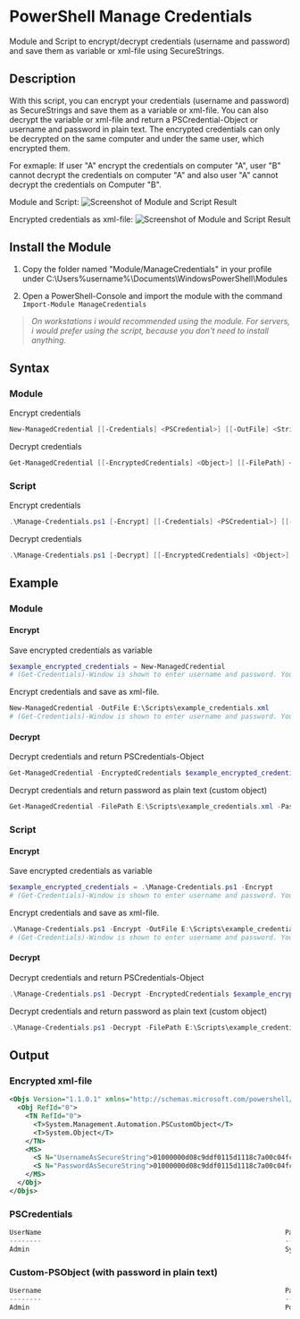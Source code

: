 # PowerShell Manage Credentials

Module and Script to encrypt/decrypt credentials (username and password) and save them as variable or xml-file using SecureStrings.

## Description

With this script, you can encrypt your credentials (username and password) as SecureStrings and save them as a variable or xml-file. You can also decrypt the variable or xml-file and return a PSCredential-Object or username and password in plain text.
The encrypted credentials can only be decrypted on the same computer and under the same user, which encrypted them.

For exmaple: If user "A" encrypt the credentials on computer "A", user "B" cannot decrypt the credentials on computer "A" and also user "A" cannot decrypt the credentials on Computer "B".

Module and Script:
![Screenshot of Module and Script Result](https://github.com/BornToBeRoot/PowerShell_Manage-Credentials/blob/master/Images/Module_and_Script.png?raw=true)

Encrypted credentials as xml-file:
![Screenshot of Module and Script Result](https://github.com/BornToBeRoot/PowerShell_Manage-Credentials/blob/master/Images/Encrypted_Credentials_XML-File.png?raw=true)

## Install the Module

1) Copy the folder named "Module/ManageCredentials" in your profile under C:\Users\%username%\Documents\WindowsPowerShell\Modules

2) Open a PowerShell-Console and import the module with the command `Import-Module ManageCredentials`

>_On workstations i would recommended using the module. For servers, i would prefer using the script, because you don't need to install anything._

## Syntax

### Module

Encrypt credentials

```powershell
New-ManagedCredential [[-Credentials] <PSCredential>] [[-OutFile] <String>] [<CommonParameters>]
``` 

Decrypt credentials

```powershell
Get-ManagedCredential [[-EncryptedCredentials] <Object>] [[-FilePath] <String>] [[-PasswordAsPlainText]] [<CommonParameters>]
```

### Script

Encrypt credentials

```powershell
.\Manage-Credentials.ps1 [-Encrypt] [[-Credentials] <PSCredential>] [[-OutFile] <String>] [<CommonParameters>]
```

Decrypt credentials

```powershell
.\Manage-Credentials.ps1 [-Decrypt] [[-EncryptedCredentials] <Object>] [[-FilePath] <String>] [[-PasswordAsPlainText]] [<CommonParameters>]
```

## Example

### Module

#### Encrypt

Save encrypted credentials as variable

```powershell
$example_encrypted_credentials = New-ManagedCredential
# (Get-Credentials)-Window is shown to enter username and password. You don't need to type the password as plain text.
```

Encrypt credentials and save as xml-file. 

```powershell
New-ManagedCredential -OutFile E:\Scripts\example_credentials.xml
# (Get-Credentials)-Window is shown to enter username and password. You don't need to type the password as plain text. 
```

#### Decrypt

Decrypt credentials and return PSCredentials-Object

```powershell
Get-ManagedCredential -EncryptedCredentials $example_encrypted_credentials
```

Decrypt credentials and return password as plain text (custom object)

```powershell
Get-ManagedCredential -FilePath E:\Scripts\example_credentials.xml -PasswordAsPlainText
```
### Script

#### Encrypt

Save encrypted credentials as variable

```powershell
$example_encrypted_credentials = .\Manage-Credentials.ps1 -Encrypt
# (Get-Credentials)-Window is shown to enter username and password. You don't need to type the password as plain text.
```

Encrypt credentials and save as xml-file. 

```powershell
.\Manage-Credentials.ps1 -Encrypt -OutFile E:\Scripts\example_credentials.xml
# (Get-Credentials)-Window is shown to enter username and password. You don't need to type the password as plain text. 
```

#### Decrypt

Decrypt credentials and return PSCredentials-Object

```powershell
.\Manage-Credentials.ps1 -Decrypt -EncryptedCredentials $example_encrypted_credentials
```

Decrypt credentials and return password as plain text (custom object)

```powershell
.\Manage-Credentials.ps1 -Decrypt -FilePath E:\Scripts\example_credentials.xml -PasswordAsPlainText
```

## Output

### Encrypted xml-file

```xml
<Objs Version="1.1.0.1" xmlns="http://schemas.microsoft.com/powershell/2004/04">
  <Obj RefId="0">
    <TN RefId="0">
      <T>System.Management.Automation.PSCustomObject</T>
      <T>System.Object</T>
    </TN>
    <MS>
      <S N="UsernameAsSecureString">01000000d08c9ddf0115d1118c7a00c04fc297eb01000000faec5f3ad40df2498d630e9470b6b6b90000000002000000000003660000c000000010000000b254f04ff8c8949640d5cd5b6b0a5be40000000004800000a00000001000000041b1a2035c2177b4c01a94c67a75f09910000000f69942c9e05916f84029a6fef84717ad140000006797b236e32a3156c52022d0e32bc99a37e9cbce</S>
      <S N="PasswordAsSecureString">01000000d08c9ddf0115d1118c7a00c04fc297eb01000000faec5f3ad40df2498d630e9470b6b6b90000000002000000000003660000c00000001000000005059aad09ca77d9f0ac5b2abfe487790000000004800000a000000010000000f1c8b367f6bb2a871b6cd39bc5dd699b180000004237ca2fd9c54dcf2f7c7966ce97dab4483ef73380ecbf2314000000cbc6f8a52814fdd53ae237892b540ff9abdd3ee2</S>
    </MS>
  </Obj>
</Objs>
```

### PSCredentials

```powershell
UserName                                                             Password
--------                                                             --------
Admin                                                                System.Security.SecureString
```

### Custom-PSObject (with password in plain text)

```powershell
Username                                                             Password
--------                                                             --------
Admin                                                                PowerShell
```
